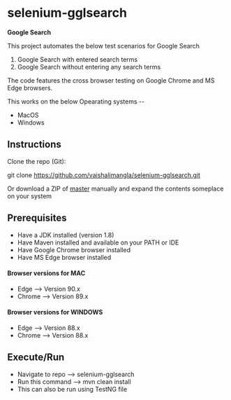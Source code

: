 # selenium-gglsearch
**Google Search**

This project automates the below test scenarios for Google Search
1. Google Search with entered search terms
2. Google Search without entering any search terms

The code features the cross browser testing on Google Chrome and MS Edge browsers.

This works on the below Opearating systems --
- MacOS
- Windows

## **Instructions**

Clone the repo (Git):

git clone https://github.com/vaishalimangla/selenium-gglsearch.git

Or download a ZIP of [master](https://github.com/vaishalimangla/selenium-gglsearch/archive/master.zip) manually and expand the contents someplace on your system


## **Prerequisites**

- Have a JDK installed (version 1.8)
- Have Maven installed and available on your PATH or IDE
- Have Google Chrome browser installed
- Have MS Edge browser installed 

#### **Browser versions for MAC**
- Edge   -->   Version 90.x
- Chrome -->   Version 89.x

#### **Browser versions for WINDOWS**
- Edge   -->   Version 88.x
- Chrome -->   Version 88.x


## **Execute/Run**

- Navigate to repo --> selenium-gglsearch
- Run this command --> mvn clean install
- This can also be run using TestNG file 

